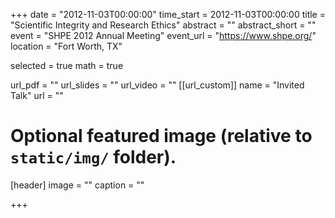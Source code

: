 +++
date = "2012-11-03T00:00:00"
time_start = 2012-11-03T00:00:00
title = "Scientific Integrity and Research Ethics"
abstract = ""
abstract_short = ""
event = "SHPE 2012 Annual Meeting"
event_url = "https://www.shpe.org/"
location = "Fort Worth, TX"

selected = true
math = true

url_pdf = ""
url_slides = ""
url_video = ""
[[url_custom]]
    name = "Invited Talk"
    url = ""



# Optional featured image (relative to `static/img/` folder).
[header]
image = ""
caption = ""

+++

